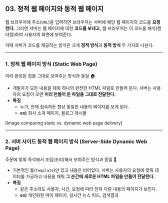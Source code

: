 ## 03. 정적 웹 페이지와 동적 웹 페이지

웹 브라우저에 주소(`URL`)을 입력하면 브라우저는 서버에 해당 웹 페이지의 코드를 **요청한다.** 그러면 서버는 웹 페이지에 대한 **코드를 보내고,** 웹 브라우저는 이 코드를 해석(렌더링)하여 사용자의 화면에 보여준다.

이때 서버가 코드를 제공하는 방식은 크게 **정적 방식**과 **동적 방식** 두 가지로 나뉜다.

---

### 1. 정적 웹 페이지 방식 (Static Web Page)

미리 완성된 집을 그대로 보여주는 방식과 동일 🏠

- 개발자가 모든 내용을 채워 하나의 완전한 HTML 파일로 만들어 둔다. 서버는 사용자의 요청이 오면 **미리 만들어 둔 파일을 그대로 전달한다.**
- **특징**
  - 누가, 언제 접속하든 항상 동일한 내용의 페이지를 보게 된다.
  - **ex)** 회사 소개 페이지, 블로그 게시물

[Image comparing static vs. dynamic web page delivery]

---

### 2. 서버 사이드 동적 웹 페이지 방식 (Server-Side Dynamic Web Page)

주문에 맞춰 즉석에서 조립(조리)해서 보여주는 방식과 동일 🍳

- 기본적인 틀(`Template`)만 있고 내용은 비어있다. 서버는 사용자의 요청에 맞춰 데이터를 가공하고 내용을 채워 **그 순간에 새로운 HTML 파일을 만들어 전달한다.**
- **특징**
  - 같은 주소라도 사용자, 시간, 요청에 따라 전혀 다른 내용의 페이지가 보인다.
  - **ex)** 개인화된 마이 페이지, 실시간 뉴스 피드, 검색결과

